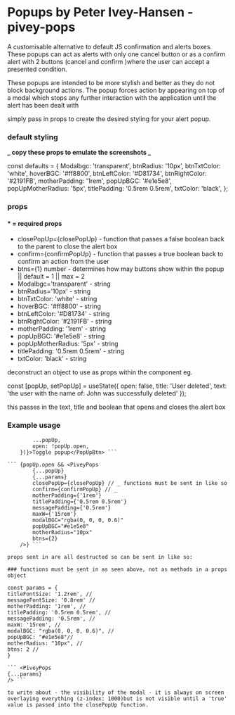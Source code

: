 # Popups by Peter Ivey-Hansen - pivey-pops

A customisable alternative to default JS confirmation and alerts boxes. These popups can act as alerts
with only one cancel button or as a confirm alert with 2 buttons (cancel and confirm )where the user can accept a presented condition.

These popups are intended to be more stylish and better as they do not block background actions. The popup
forces action by appearing on top of a modal which stops any further interaction with the application until the alert has been dealt with

simply pass in props to create the desired styling for your alert popup.

### default styling

**_ copy these props to emulate the screenshots _**

const defaults = {
Modalbgc: 'transparent',
btnRadius: '10px',
btnTxtColor: 'white',
hoverBGC: '#ff8800',
btnLeftColor: '#D81734',
btnRightColor: '#2191FB',
motherPadding: '1rem',
popUpBGC: '#e1e5e8',
popUpMotherRadius: '5px',
titlePadding: '0.5rem 0.5rem',
txtColor: 'black',
};

### props

#### \* = required props

- closePopUp={closePopUp} - function that passes a false boolean back to the parent to close the alert box
- confirm={confirmPopUp} - function that passes a true boolean back to confirm an action from the user
- btns={1} number - determines how may buttons show within the popup || default = 1 || max = 2
- Modalbgc='transparent' - string
- btnRadius='10px' - string
- btnTxtColor: 'white' - string
- hoverBGC: '#ff8800' - string
- btnLeftColor: '#D81734' - string
- btnRightColor: '#2191FB' - string
- motherPadding: '1rem' - string
- popUpBGC: '#e1e5e8' - string
- popUpMotherRadius: '5px' - string
- titlePadding: '0.5rem 0.5rem' - string
- txtColor: 'black' - string

deconstruct an object to use as props within the component eg.

const [popUp, setPopUp] = useState({
open: false,
title: 'User deleted',
text: 'the user with the name of: John was successfully deleted'
});

this passes in the text, title and boolean that opens and closes the alert box

### Example usage

````<PopUpBtn type="button" onClick={() => setPopUp({
        ...popUp,
        open: !popUp.open,
    })}>Toggle popup</PopUpBtn> ```

``` {popUp.open && <PiveyPops
        {...popUp}
        {...params}
        closePopUp={closePopUp} // _ functions must be sent in like so
        confirm={confirmPopUp} // _
        motherPadding={'1rem'}
        titlePadding={'0.5rem 0.5rem'}
        messagePadding={'0.5rem'}
        maxW={'15rem'}
        modalBGC="rgba(0, 0, 0, 0.6)"
        popUpBGC="#e1e5e8"
        motherRadius="10px"
        btns={2}
    />} ```

props sent in are all destructed so can be sent in like so:

### functions must be sent in as seen above, not as methods in a props object

const params = {
titleFontSize: '1.2rem', //
messageFontSize: '0.8rem' //
motherPadding: '1rem', //
titlePadding: '0.5rem 0.5rem', //
messagePadding: '0.5rem', //
maxW: '15rem', //
modalBGC: "rgba(0, 0, 0, 0.6)", //
popUpBGC: "#e1e5e8"//
motherRadius: "10px", //
btns: 2 //
}

``` <PiveyPops
{...params}
/> ```

to write about - the visibility of the modal - it is always on screen overlaying everything (z-index: 1000)but is not visible until a 'true' value is passed into the closePopUp function.
````
